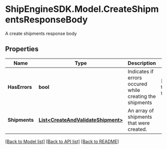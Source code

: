 # ShipEngineSDK.Model.CreateShipmentsResponseBody
A create shipments response body

## Properties

Name | Type | Description | Notes
------------ | ------------- | ------------- | -------------
**HasErrors** | **bool** | Indicates if errors occured while creating the shipments | [default to false]
**Shipments** | [**List&lt;CreateAndValidateShipment&gt;**](CreateAndValidateShipment.md) | An array of shipments that were created. | 

[[Back to Model list]](../README.md#documentation-for-models) [[Back to API list]](../README.md#documentation-for-api-endpoints) [[Back to README]](../README.md)

